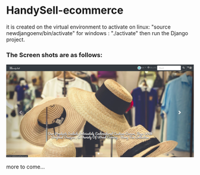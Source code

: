 # HandySell-ecommerce

it is created on the virtual environment 
to activate
on linux: "source newdjangoenv/bin/activate"
for windows : "./activate"
then run the Django project.

### The Screen shots are as follows:

![Home Page](screenshots/page_home.png)

more to come...
